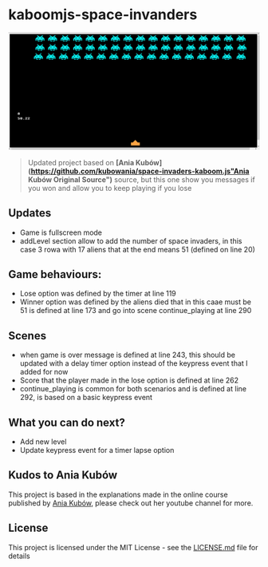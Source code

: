 # kaboomjs-space-invanders

![Screen](https://github.com/satrianivzla/kaboomjs-space-invanders/blob/main/screen.jpg)

> Updated project based on **[Ania Kubów](https://github.com/kubowania/space-invaders-kaboom.js"Ania Kubów Original Source")** source, but this one show you messages if you won and allow you to keep playing if you lose

## Updates
- Game is fullscreen mode
- addLevel section allow to add the number of space invaders, in this case 3 rowa with 17 aliens that at the end means 51 (defined on line 20)

## Game behaviours: 
- Lose option was defined by the timer at line 119
- Winner option was defined by the aliens died that in this caae must be 51  is defined at line 173 and go into scene continue_playing at line 290

## Scenes 
- when game is over message is defined at line 243, this should be updated with a delay timer option instead of the keypress event that I added for now
- Score that the player made in the lose option is defined at line 262
- continue_playing is common for both scenarios and is defined at line 292, is based on a basic keypress event

## What you can do next?
- Add new level
- Update keypress event for a timer lapse option

## Kudos to Ania Kubów
This project is based in the explanations made in the online course published by [Ania Kubów](https://www.youtube.com/c/AniaKubów "Ania Kubów Youtube"), please check out her youtube channel for more.

## License
This project is licensed under the MIT License - see the [LICENSE.md](LICENSE.md) file for details
